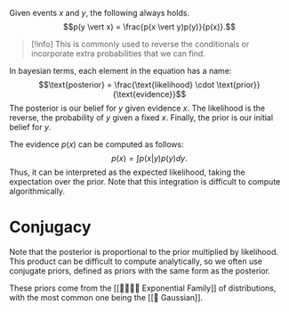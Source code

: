 Given events $x$ and $y$, the following always holds. $$p(y \vert x) = \frac{p(x \vert y)p(y)}{p(x)}.$$
> [!info]
> This is commonly used to reverse the conditionals or incorporate extra probabilities that we can find.

In bayesian terms, each element in the equation has a name: $$\text{posterior} = \frac{\text{likelihood} \cdot \text{prior}}{\text{evidence}}$$
The posterior is our belief for $y$ given evidence $x$. The likelihood is the reverse, the probability of $y$ given a fixed $x$. Finally, the prior is our initial belief for $y$.

The evidence $p(x)$ can be computed as follows: $$p(x) = \int p(x \vert y)p(y)dy.$$ Thus, it can be interpreted as the expected likelihood, taking the expectation over the prior. Note that this integration is difficult to compute algorithmically.

# Conjugacy
Note that the posterior is proportional to the prior multiplied by likelihood. This product can be difficult to compute analytically, so we often use conjugate priors, defined as priors with the same form as the posterior.

These priors come from the [[👨‍👩‍👧‍👦 Exponential Family]] of distributions, with the most common one being the [[👑 Gaussian]].